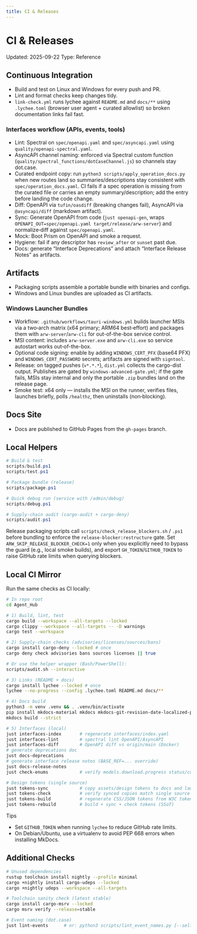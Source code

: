 ```yaml
---
title: CI & Releases
---
```


# CI & Releases

Updated: 2025-09-22
Type: Reference

## Continuous Integration
- Build and test on Linux and Windows for every push and PR.
- Lint and format checks keep changes tidy.
- `link-check.yml` runs lychee against `README.md` and `docs/**` using `.lychee.toml` (browser user agent + curated allowlist) so broken documentation links fail fast.

### Interfaces workflow (APIs, events, tools)
- Lint: Spectral on `spec/openapi.yaml` and `spec/asyncapi.yaml` using `quality/openapi-spectral.yaml`.
- AsyncAPI channel naming: enforced via Spectral custom function (`quality/spectral_functions/dotCaseChannel.js`) so channels stay dot.case.
- Curated endpoint copy: run `python3 scripts/apply_operation_docs.py` when new routes land so summaries/descriptions stay consistent with `spec/operation_docs.yaml`. CI fails if a spec operation is missing from the curated file or carries an empty summary/description; add the entry before landing the code change.
- Diff: OpenAPI via `tufin/oasdiff` (breaking changes fail), AsyncAPI via `@asyncapi/diff` (markdown artifact).
- Sync: Generate OpenAPI from code (`just openapi-gen`, wraps `OPENAPI_OUT=spec/openapi.yaml target/release/arw-server`) and normalize‑diff against `spec/openapi.yaml`.
- Mock: Boot Prism on OpenAPI and smoke a request.
- Hygiene: fail if any descriptor has `review_after` or `sunset` past due.
- Docs: generate “Interface Deprecations” and attach “Interface Release Notes” as artifacts.

## Artifacts
- Packaging scripts assemble a portable bundle with binaries and configs.
- Windows and Linux bundles are uploaded as CI artifacts.

### Windows Launcher Bundles
- Workflow: `.github/workflows/tauri-windows.yml` builds launcher MSIs via a two‑arch matrix (x64 primary; ARM64 best‑effort) and packages them with `arw-server`/`arw-cli` for out-of-the-box service control.
- MSI content: includes `arw-server.exe` and `arw-cli.exe` so service autostart works out‑of-the-box.
- Optional code signing: enable by adding `WINDOWS_CERT_PFX` (base64 PFX) and `WINDOWS_CERT_PASSWORD` secrets; artifacts are signed with `signtool`.
- Release: on tagged pushes (`v*.*.*`), `dist.yml` collects the cargo-dist output. Publishes are gated by `windows-advanced-gate.yml`; if the gate fails, MSIs stay internal and only the portable `.zip` bundles land on the release page.
- Smoke test: x64 only — installs the MSI on the runner, verifies files, launches briefly, polls `/healthz`, then uninstalls (non‑blocking).

## Docs Site
- Docs are published to GitHub Pages from the `gh-pages` branch.

## Local Helpers
```powershell
# Build & test
scripts/build.ps1
scripts/test.ps1

# Package bundle (release)
scripts/package.ps1

# Quick debug run (service with /admin/debug)
scripts/debug.ps1

# Supply-chain audit (cargo-audit + cargo-deny)
scripts/audit.ps1
```

Release packaging scripts call `scripts/check_release_blockers.sh` / `.ps1` before bundling to enforce the `release-blocker:restructure` gate. Set `ARW_SKIP_RELEASE_BLOCKER_CHECK=1` only when you explicitly need to bypass the guard (e.g., local smoke builds), and export `GH_TOKEN`/`GITHUB_TOKEN` to raise GitHub rate limits when querying blockers.

## Local CI Mirror
Run the same checks as CI locally:

```bash
# In repo root
cd Agent_Hub

# 1) Build, lint, test
cargo build --workspace --all-targets --locked
cargo clippy --workspace --all-targets -- -D warnings
cargo test --workspace

# 2) Supply-chain checks (advisories/licenses/sources/bans)
cargo install cargo-deny --locked # once
cargo deny check advisories bans sources licenses || true

# Or use the helper wrapper (Bash/PowerShell):
scripts/audit.sh --interactive

# 3) Links (README + docs)
cargo install lychee --locked # once
lychee --no-progress --config .lychee.toml README.md docs/**

# 4) Docs build
python3 -m venv .venv && . .venv/bin/activate
pip install mkdocs-material mkdocs mkdocs-git-revision-date-localized-plugin
mkdocs build --strict

# 5) Interfaces (local)
just interfaces-index       # regenerate interfaces/index.yaml
just interfaces-lint        # spectral lint OpenAPI/AsyncAPI
just interfaces-diff        # OpenAPI diff vs origin/main (Docker)
# generate deprecations doc
just docs-deprecations
# generate interface release notes (BASE_REF=... override)
just docs-release-notes
just check-enums            # verify models.download.progress status/code enums match the server

# Design tokens (single source)
just tokens-sync            # copy assets/design tokens to docs and launcher UI
just tokens-check           # verify synced copies match single source
just tokens-build           # regenerate CSS/JSON tokens from W3C tokens
just tokens-rebuild         # build + sync + check tokens (SSoT)
```

Tips
- Set `GITHUB_TOKEN` when running `lychee` to reduce GitHub rate limits.
- On Debian/Ubuntu, use a virtualenv to avoid PEP 668 errors when installing MkDocs.

## Additional Checks
```bash
# Unused dependencies
rustup toolchain install nightly --profile minimal
cargo +nightly install cargo-udeps --locked
cargo +nightly udeps --workspace --all-targets

# Toolchain sanity check (latest stable)
cargo install cargo-msrv --locked
cargo msrv verify --release=stable

# Event naming (dot.case)
just lint-events      # or: python3 scripts/lint_event_names.py [--self-test]
```
